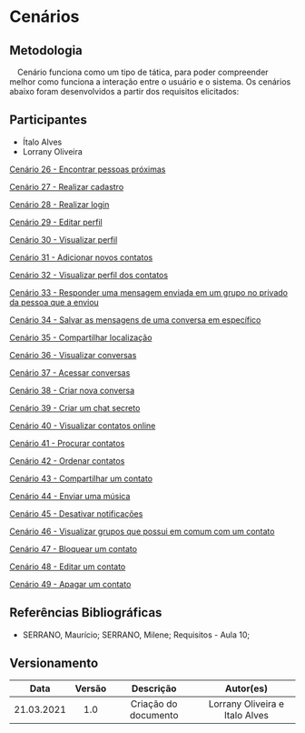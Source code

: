 # Cenários
## Metodologia

 <p>&emsp;Cenário funciona como um tipo de tática, para poder compreender melhor como funciona a interação entre o usuário e o sistema. Os cenários abaixo foram desenvolvidos a partir dos requisitos elicitados: </p>

## Participantes
  - Ítalo Alves
  - Lorrany Oliveira


[Cenário 26 - Encontrar pessoas próximas](cenario26.md) <br>

[Cenário 27 - Realizar cadastro](cenario27.md)<br>

[Cenário 28 - Realizar login](cenario28.md)<br>

[Cenário 29 - Editar perfil](cenario29.md)<br>

[Cenário 30 - Visualizar perfil](cenario30.md)<br>

[Cenário 31 - Adicionar novos contatos](cenario31.md)<br>

[Cenário 32 - Visualizar perfil dos contatos](cenario32.md)<br>

[Cenário 33 - Responder uma mensagem enviada em um grupo no privado da pessoa que a enviou](cenario33.md)<br>

[Cenário 34 - Salvar as mensagens de uma conversa em específico](cenario34.md)<br>

[Cenário 35 - Compartilhar localização](cenario35.md)<br>

[Cenário 36 - Visualizar conversas](cenario36.md)<br>

[Cenário 37 - Acessar conversas](cenario37.md)<br>

[Cenário 38 - Criar nova conversa](cenario38.md)<br>

[Cenário 39 - Criar um chat secreto](cenario39.md)<br>

[Cenário 40 - Visualizar contatos online](cenario40.md)<br>

[Cenário 41 - Procurar contatos](cenario41.md)<br>

[Cenário 42 - Ordenar contatos](cenario42.md)<br>

[Cenário 43 - Compartilhar um contato](cenario43.md)<br>

[Cenário 44 - Enviar uma música](cenario44.md)<br>

[Cenário 45 - Desativar notificações](cenario45.md)<br>

[Cenário 46 - Visualizar grupos que possui em comum com um contato](cenario46.md)<br>

[Cenário 47 - Bloquear um contato](cenario47.md)<br>

[Cenário 48 - Editar um contato](cenario48.md)<br>

[Cenário 49 - Apagar um contato](cenario49.md)<br>



## Referências Bibliográficas

- SERRANO, Maurício; SERRANO, Milene; Requisitos - Aula 10;

## Versionamento
|   Data   | Versão |        Descrição              |            Autor(es)           |
| :------: | :----: |    :---------------------:    | :----------------------------: |
|21.03.2021|   1.0  |  Criação do documento         | Lorrany Oliveira e Italo Alves |